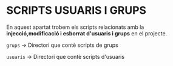 # SCRIPTS USUARIS I GRUPS

En aquest apartat trobem els scripts relacionats amb la **injecció,modificació i esborrat d'usuaris i grups** en el projecte.

`grups` -> Directori que contè scripts de grups

`usuaris` -> Directori que contè scripts d'usuaris

